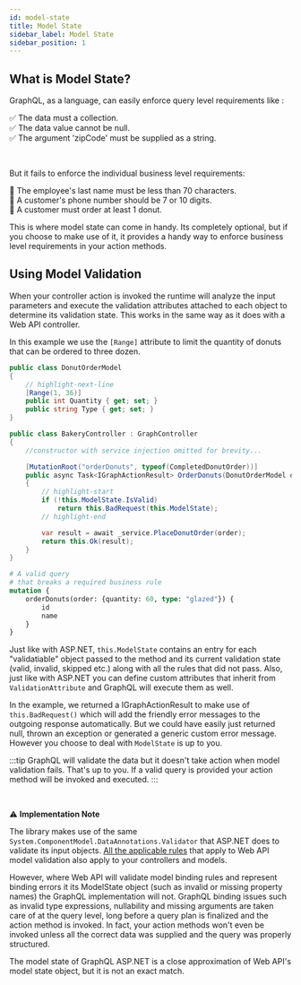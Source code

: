 ```yaml
---
id: model-state
title: Model State
sidebar_label: Model State
sidebar_position: 1
---
```


## What is Model State?

GraphQL, as a language, can easily enforce query level requirements like :

✅   The data must a collection.<br/>
✅   The data value cannot be null.<br/>
✅   The argument 'zipCode' must be supplied as a string.

<br />

But it fails to enforce the individual business level requirements:

🧨   The employee's last name must be less than 70 characters.<br/>
🧨   A customer's phone number should be 7 or 10 digits.<br/>
🧨   A customer must order at least 1 donut.

This is where model state can come in handy. Its completely optional, but if you choose to make use of it, it provides a handy way to enforce business level requirements in your action methods.

## Using Model Validation

When your controller action is invoked the runtime will analyze the input parameters and execute the validation attributes attached to each object to determine its validation state. This works in the same way as it does with a Web API controller.

In this example we use the `[Range]` attribute to limit the quantity of donuts that can be ordered to three dozen.

```csharp title="DonutOrderModel.cs"
public class DonutOrderModel
{
    // highlight-next-line
    [Range(1, 36)]
    public int Quantity { get; set; }
    public string Type { get; set; }
}
```

```csharp title="BakeryController.cs"
public class BakeryController : GraphController
{
    //constructor with service injection omitted for brevity...

    [MutationRoot("orderDonuts", typeof(CompletedDonutOrder))]
    public async Task<IGraphActionResult> OrderDonuts(DonutOrderModel order)
    {
        // highlight-start
        if (!this.ModelState.IsValid)
            return this.BadRequest(this.ModelState);
        // highlight-end

        var result = await _service.PlaceDonutOrder(order);
        return this.Ok(result);
    }
}
```


```graphql title="Sample Query"
# A valid query
# that breaks a required business rule
mutation {
    orderDonuts(order: {quantity: 60, type: "glazed"}) {
        id
        name
    }
}
```

Just like with ASP.NET, `this.ModelState` contains an entry for each "validatiable" object passed to the method and its current validation state (valid, invalid, skipped etc.) along with all the rules that did not pass. Also, just like with ASP.NET you can define custom attributes that inherit from `ValidationAttribute` and GraphQL will execute them as well.

In the example, we returned a IGraphActionResult to make use of `this.BadRequest()` which will add the friendly error messages to the outgoing response automatically. But we could have easily just returned null, thrown an exception or generated a generic custom error message. However you choose to deal with `ModelState` is up to you. 

:::tip
GraphQL will validate the data but it doesn't take action when model validation fails. That's up to you. If a valid query is provided your action method will be invoked and executed.
:::

<br />

⚠️ **Implementation Note**

The library makes use of the same `System.ComponentModel.DataAnnotations.Validator` that ASP.NET does to validate its input objects. [All the applicable rules](https://learn.microsoft.com/en-us/aspnet/core/mvc/models/validation?view=aspnetcore-7.0) that apply to Web API model validation also apply to your controllers and models.

However, where Web API will validate model binding rules and represent binding errors it its ModelState object (such as invalid or missing property names) the GraphQL implementation will not. GraphQL binding issues such as invalid type expressions, nullability and missing arguments are taken care of at the query level, long before a query plan is finalized and the action method is invoked. In fact, your action methods won't even be invoked unless all the correct data was supplied and the query was properly structured. 

The model state of GraphQL ASP.NET is a close approximation of Web API's model state object, but it is not an exact match.
